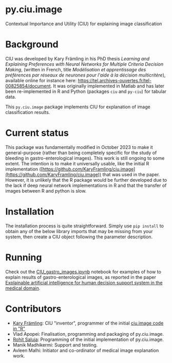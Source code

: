 # py.ciu.image
Contextual Importance and Utility (CIU) for explaining image classification

# Background

CIU was developed by Kary Främling in his PhD thesis *Learning and Explaining Preferences with Neural Networks for Multiple Criteria Decision Making*, (written in French, title *Modélisation et apprentissage des préférences par réseaux de neurones pour l'aide à la décision multicritère*), available online for instance here: https://tel.archives-ouvertes.fr/tel-00825854/document. It was originally implemented in Matlab and has later been re-implemented in R and Python (packages `ciu` and `py-ciu`) for tabular data. 

This `py.ciu.image` package implements CIU for explanation of image classification results. 

# Current status

This package was fundamentally modified in October 2023 to make it general-purpose (rather than being completely specific for the study of bleeding in gastro-enterological images). This work is still ongoing to some extent. The intention is to make it universally usable, like the initial R implementation ([https://github.com/KaryFramling/ciu.image](https://github.com/KaryFramling/ciu.image)) that was used in the paper. However, it is unlikely that the R package would be further developed due to the lack if deep neural network implementations in R and that the transfer of images between R and python is slow.

# Installation

The installation process is quite straightforward. Simply use `pip install` to obtain any of the below library imports that may be missing from your system, then create a CIU object following the parameter description. 

# Running

Check out the [CIU_gastro_images.ipynb](CIU_gastro_images.ipynb) notebook for examples of how to explain results of gastro-enterological images, as reported in the paper [Explainable artificial intelligence for human decision support system in the medical domain](https://www.mdpi.com/2504-4990/3/3/37).  

# Contributors

- [Kary Främling](https://github.com/KaryFramling): CIU "inventor", programmer of the initial [ciu.image code in "R"](https://github.com/KaryFramling/ciu.image)
- Vlad Apopei: Finalisation, programming and packaging of py.ciu.image.
- [Rohit Saluja](https://github.com/rohitsaluja1): Programming of the initial implementation of py.ciu.image.
- Manik Madhikermi: Support and testing. 
- Avleen Malhi: Initiator and co-ordinator of medical image explanation work. 
